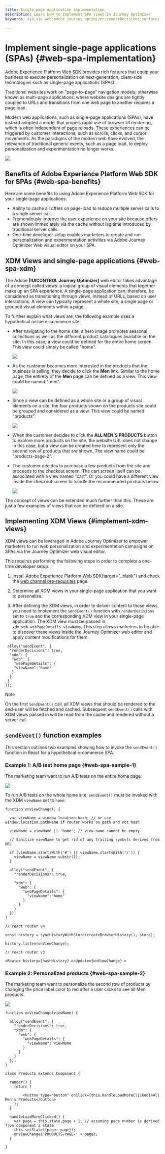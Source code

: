 ```yaml
---
title: Single-page application implementation
description: Learn how to implement SPA views in Journey Optimizer
keywords: ajo;ajo web;adobe journey optimizer;renderDecisions;surfaces;decisions;propositions;scope;schema

---
```

# Implement single-page applications (SPAs) {#web-spa-implementation}

Adobe Experience Platform Web SDK provides rich features that equip your business to execute personalization on next-generation, client-side technologies such as single-page applications (SPAs).

Traditional websites work on "page-to-page" navigation models, otherwise known as multi-page applications, where website designs are tightly coupled to URLs and transitions from one web page to another requires a page load.

Modern web applications, such as single-page applications (SPAs), have instead adopted a model that propels rapid use of browser UI rendering, which is often independent of page reloads. These experiences can be triggered by customer interactions, such as scrolls, clicks, and cursor movements. As the paradigms of the modern web have evolved, the relevance of traditional generic events, such as a page load, to deploy personalization and experimentation no longer works.

![](assets/web-spa-vs-traditional-lifecycle.png)

## Benefits of Adobe Experience Platform Web SDK for SPAs {#web-spa-benefits}

Here are some benefits to using Adobe Experience Platform Web SDK for your single-page applications:

* Ability to cache all offers on page-load to reduce multiple server calls to a single server call.
* Tremendously improve the user experience on your site because offers are shown immediately via the cache without lag time introduced by traditional server calls.
* One-time developer setup enables marketers to create and run personalization and experimentation activities via Adobe Journey Optimizer Web visual editor on your SPA.

## XDM Views and single-page applications {#web-spa-xdm}

The Adobe **[!UICONTROL Journey Optimizer]** web editor takes advantage of a concept called views: a logical group of visual elements that together make up an SPA experience. A single-page application can, therefore, be considered as transitioning through views, instead of URLs, based on user interactions. A view can typically represent a whole site, a single page or grouped visual elements within a page.

To further explain what views are, the following example uses a hypothetical online e-commerce site.

* After navigating to the home site, a hero image promotes seasonal collections as well as the different product catalogues available on the site. In this case, a view could be defined for the entire home screen. This view could simply be called "home".

  ![](assets/web-spa-home.png)

* As the customer becomes more interested in the products that the business is selling, they decide to click the **Men** link. Similar to the home page, the entirety of the **Men** page can be defined as a view. This view could be named "men".

  ![](assets/web-spa-men.png)

* Since a view can be defined as a whole site or a group of visual elements on a site, the four products shown on the products site could be grouped and considered as a view. This view could be named "products".

  ![](assets/web-spa-men-products.png)

* When the customer decides to click the **ALL MEN'S PRODUCTS** button to explore more products on the site, the website URL does not change in this case, but a view can be created here to represent only the second row of products that are shown. The view name could be "products-page-2".

* The customer decides to purchase a few products from the site and proceeds to the checkout screen. The cart screen itself can be associated with a view named "cart". Or you could have a different view inside the checkout screen to handle the recommended products below.

  ![](assets/web-spa-cart.png)

The concept of views can be extended much further than this. These are just a few examples of views that can be defined on a site.

## Implementing XDM Views {#implement-xdm-views}

XDM views can be leveraged in Adobe Journey Optimizer to empower marketers to run web personalization and experimentation campaigns on SPAs via the Journey Optimizer web visual editor.

This requires performing the following steps in order to complete a one-time developer setup:

1. Install [Adobe Experience Platform Web SDK](https://experienceleague.adobe.com/docs/experience-platform/edge/fundamentals/installing-the-sdk.html){target="_blank"} and check the [web channel pre-requisites](web-prerequisites.md) page.

2. Determine all XDM views in your single-page application that you want to personalize.

3. After defining the XDM views, in order to deliver content to those views, you need to implement the `sendEvent()` function with `renderDecisions` set to `true` and the corresponding XDM view in your single-page application. The XDM view must be passed in `xdm.web.webPageDetails.viewName`. This step allows marketers to be able to discover these views inside the Journey Optimizer web editor and apply content modifications for them:

```
 alloy("sendEvent", {
  "renderDecisions": true,
  "xdm": {
   "web": {
    "webPageDetails": {
    "viewName":"home"
   }
  }
 }
});

```

>[!NOTE]
>
>On the first `sendEvent()` call, all XDM views that should be rendered to the end-user will be fetched and cached. Subsequent `sendEvent()` calls with XDM views passed in will be read from the cache and rendered without a server call.

## `sendEvent()` function examples

This section outlines two examples showing how to invoke the `sendEvent()` function in React for a hypothetical e-commerce SPA.

### Example 1: A/B test home page {#web-spa-sample-1}

The marketing team want to run A/B tests on the entire home page.

![](assets/web-spa-home.png)

To run A/B tests on the whole home site, `sendEvent()` must be invoked with the XDM `viewName` set to `home`:

```
function onViewChange() {

  var viewName = window.location.hash; // or use window.location.pathName if router works on path and not hash

  viewName = viewName || 'home'; // view name cannot be empty

  // Sanitize viewName to get rid of any trailing symbols derived from URL

  if (viewName.startsWith('#') || viewName.startsWith('/')) {
    viewName = viewName.substr(1);
  }

  alloy("sendEvent", {
    "renderDecisions": true,

    "xdm": {
      "web": {
        "webPageDetails": {
          "viewName":"home"
        }
      }
    }
  });
}

// react router v4

const history = syncHistoryWithStore(createBrowserHistory(), store);

history.listen(onViewChange);

// react router v3

<Router history={hashHistory} onUpdate={onViewChange} >

```

### Example 2: Personalized products {#web-spa-sample-2}

The marketing team want to personalize the second row of products by changing the price label color to red after a user clicks to see all Men products.

![](assets/web-spa-men-products.png)

```
function onViewChange(viewName) {

  alloy("sendEvent", {
    "renderDecisions": true,
    "xdm": {
      "web": {
        "webPageDetails": {
          "viewName": viewName
        }
      }
    }
  });
}

class Products extends Component {

  render() {
    return (

        <button type="button" onClick={this.handleLoadMoreClicked}>All Men's Products</button>
    );
  }

  handleLoadMoreClicked() {
    var page = this.state.page + 1; // assuming page number is derived from component's state
    this.setState({page: page});
    onViewChange('PRODUCTS-PAGE-' + page);
  }

}

```
